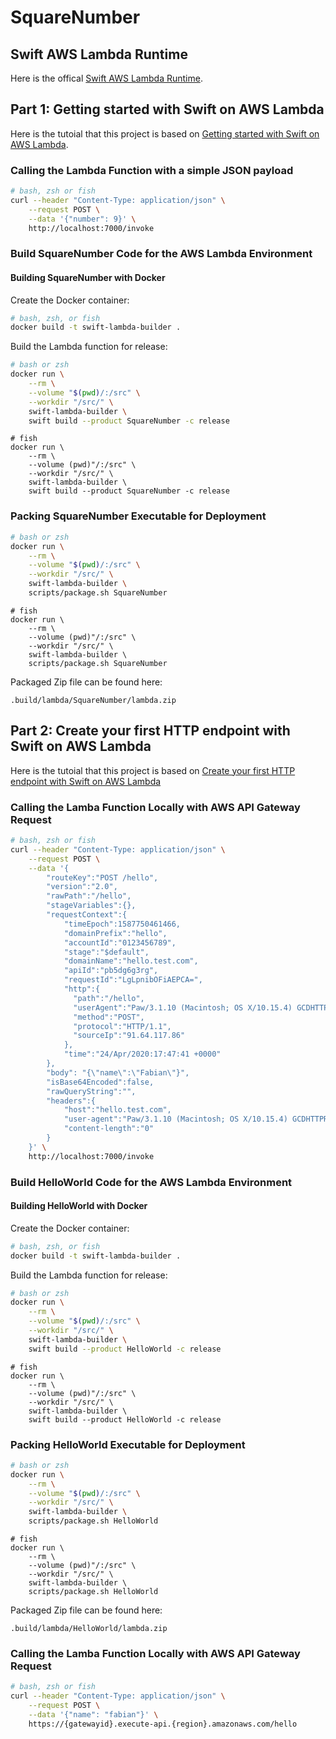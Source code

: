 # SquareNumber

## Swift AWS Lambda Runtime

Here is the offical [Swift AWS Lambda Runtime](https://github.com/swift-server/swift-aws-lambda-runtime/).

## Part 1: Getting started with Swift on AWS Lambda

Here is the tutoial that this project is based on [Getting started with Swift on AWS Lambda](https://fabianfett.de/getting-started-with-swift-aws-lambda-runtime).

### Calling the Lambda Function with a simple JSON payload

```zsh
# bash, zsh or fish
curl --header "Content-Type: application/json" \
    --request POST \
    --data '{"number": 9}' \
    http://localhost:7000/invoke
```

### Build SquareNumber Code for the AWS Lambda Environment

#### Building SquareNumber with Docker

Create the Docker container:

```zsh
# bash, zsh, or fish
docker build -t swift-lambda-builder .
```

Build the Lambda function for release:

```zsh
# bash or zsh
docker run \
    --rm \
    --volume "$(pwd)/:/src" \
    --workdir "/src/" \
    swift-lambda-builder \
    swift build --product SquareNumber -c release
```

```fish
# fish
docker run \
    --rm \
    --volume (pwd)"/:/src" \
    --workdir "/src/" \
    swift-lambda-builder \
    swift build --product SquareNumber -c release
```

### Packing SquareNumber Executable for Deployment

```zsh
# bash or zsh
docker run \
    --rm \
    --volume "$(pwd)/:/src" \
    --workdir "/src/" \
    swift-lambda-builder \
    scripts/package.sh SquareNumber
```

```fish
# fish
docker run \
    --rm \
    --volume (pwd)"/:/src" \
    --workdir "/src/" \
    swift-lambda-builder \
    scripts/package.sh SquareNumber
```

Packaged Zip file can be found here:

```
.build/lambda/SquareNumber/lambda.zip
```

## Part 2: Create your first HTTP endpoint with Swift on AWS Lambda

Here is the tutoial that this project is based on [Create your first HTTP endpoint with Swift on AWS Lambda](https://fabianfett.de/swift-on-aws-lambda-creating-your-first-http-endpoint)

### Calling the Lamba Function Locally with AWS API Gateway Request

```zsh
# bash, zsh or fish
curl --header "Content-Type: application/json" \
    --request POST \
    --data '{
        "routeKey":"POST /hello",
        "version":"2.0",
        "rawPath":"/hello",
        "stageVariables":{},
        "requestContext":{
            "timeEpoch":1587750461466,
            "domainPrefix":"hello",
            "accountId":"0123456789",
            "stage":"$default",
            "domainName":"hello.test.com",
            "apiId":"pb5dg6g3rg",
            "requestId":"LgLpnibOFiAEPCA=",
            "http":{
              "path":"/hello",
              "userAgent":"Paw/3.1.10 (Macintosh; OS X/10.15.4) GCDHTTPRequest",
              "method":"POST",
              "protocol":"HTTP/1.1",
              "sourceIp":"91.64.117.86"
            },
            "time":"24/Apr/2020:17:47:41 +0000"
        },
        "body": "{\"name\":\"Fabian\"}",
        "isBase64Encoded":false,
        "rawQueryString":"",
        "headers":{
            "host":"hello.test.com",
            "user-agent":"Paw/3.1.10 (Macintosh; OS X/10.15.4) GCDHTTPRequest",
            "content-length":"0"
        }
    }' \
    http://localhost:7000/invoke
```

### Build HelloWorld Code for the AWS Lambda Environment

#### Building HelloWorld with Docker

Create the Docker container:

```zsh
# bash, zsh, or fish
docker build -t swift-lambda-builder .
```

Build the Lambda function for release:

```zsh
# bash or zsh
docker run \
    --rm \
    --volume "$(pwd)/:/src" \
    --workdir "/src/" \
    swift-lambda-builder \
    swift build --product HelloWorld -c release
```

```fish
# fish
docker run \
    --rm \
    --volume (pwd)"/:/src" \
    --workdir "/src/" \
    swift-lambda-builder \
    swift build --product HelloWorld -c release
```

### Packing HelloWorld Executable for Deployment

```zsh
# bash or zsh
docker run \
    --rm \
    --volume "$(pwd)/:/src" \
    --workdir "/src/" \
    swift-lambda-builder \
    scripts/package.sh HelloWorld
```

```fish
# fish
docker run \
    --rm \
    --volume (pwd)"/:/src" \
    --workdir "/src/" \
    swift-lambda-builder \
    scripts/package.sh HelloWorld
```
Packaged Zip file can be found here:

```
.build/lambda/HelloWorld/lambda.zip
```

### Calling the Lamba Function Locally with AWS API Gateway Request

```zsh
# bash, zsh or fish
curl --header "Content-Type: application/json" \
    --request POST \
    --data '{"name": "fabian"}' \
    https://{gatewayid}.execute-api.{region}.amazonaws.com/hello
```
